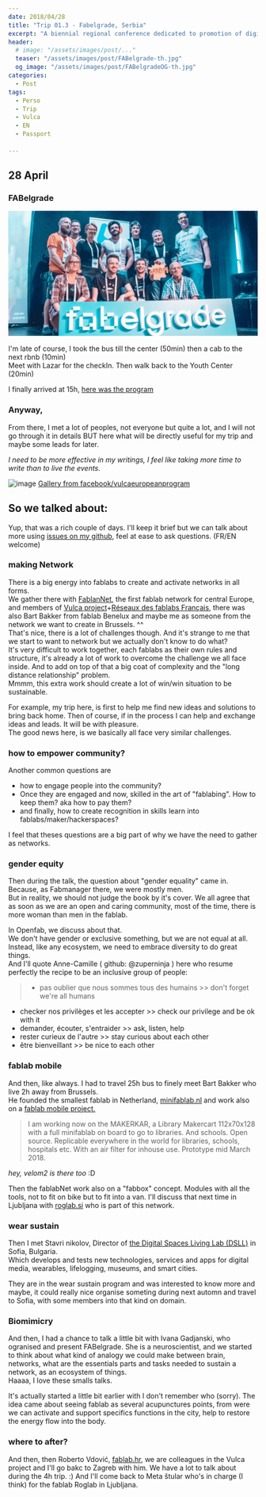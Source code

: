 ```yaml
---
date: 2018/04/28
title: "Trip 01.3 - Fabelgrade, Serbia"
excerpt: "A biennial regional conference dedicated to promotion of digital fabrication and fab lab concept"
header:
  # image: "/assets/images/post/..."
  teaser: "/assets/images/post/FABelgrade-th.jpg"
  og_image: "/assets/images/post/FABelgradeOG-th.jpg"
categories:
  - Post
tags:
  - Perso
  - Trip
  - Vulca
  - EN
  - Passport

---
```


## 28 April
### FABelgrade

![teamFab](/assets/images/post/FABelgradeOG-th.jpg)

I'm late of course, I took the bus till the center (50min) then a cab to the next rbnb (10min)   
Meet with Lazar for the checkIn. Then walk back to the Youth Center (20min)  

I finally arrived at 15h, [here was the program](http://www.fabelgrade.io/program/)

### Anyway,
From there, I met a lot of peoples, not everyone but quite a lot, and I will not go through it in details BUT here what will be directly useful for my trip and maybe some leads for later.  

_I need to be more effective in my writings, I feel like taking more time to write than to live the events._  

![image](https://user-images.githubusercontent.com/12049360/39641649-500f907a-4fcf-11e8-9c99-34f5a763d022.png)
[Gallery from facebook/vulcaeuropeanprogram](https://www.facebook.com/pg/vulcaeuropeanprogram/photos/?tab=album&album_id=1836320319721653)

## So we talked about:
Yup, that was a rich couple of days. I'll keep it brief but we can talk about more using [issues on my github](https://github.com/nicolasdb/nicolasdb.github.io/issues/), feel at ease to ask questions. (FR/EN welcome)
### making Network
There is a big energy into fablabs to create and activate networks in all forms.  
We gather there with [FablanNet](http://www.interreg-central.eu/Content.Node/FabLabNet.html), the first fablab network for central Europe, and members of [Vulca project](vulca.eu)+[Réseaux des fablabs Français](http://www.fablab.fr/), there was also Bart Bakker from fablab Benelux and maybe me as someone from the network we want to create in Brussels. ^^  
That's nice, there is a lot of challenges though. And it's strange to me that we start to want to network but we actually don't know to do what?  
It's very difficult to work together, each fablabs as their own rules and structure, it's already a lot of work to overcome the challenge we all face inside. And to add on top of that a big coat of complexity and the "long distance relationship" problem.   
Mmmm, this extra work should create a lot of win/win situation to be sustainable.  

For example, my trip here, is first to help me find new ideas and solutions to bring back home. Then of course, if in the process I can help and exchange ideas and leads. It will be with pleasure.  
The good news here, is we basically all face very similar challenges.

### how to empower community?
Another common questions are   
- how to engage people into the community?
- Once they are engaged and now, skilled in the art of "fablabing". How to keep them? aka how to pay them?
- and finally, how to create recognition in skills learn into fablabs/maker/hackerspaces?

I feel that theses questions are a big part of why we have the need to gather as networks.

### gender equity
Then during the talk, the question about "gender equality" came in. Because, as Fabmanager there, we were mostly men.  
But in reality, we should not judge the book by it's cover. We all agree that as soon as we are an open and caring community, most of the time, there is more woman than men in the fablab.

In Openfab, we discuss about that.  
We don't have gender or exclusive something, but we are not equal at all. Instead, like any ecosystem, we need to embrace diversity to do great things.  
And I'll quote Anne-Camille ( github: @zuperninja ) here who resume perfectly the recipe to be an inclusive group of people:
>- pas oublier que nous sommes tous des humains    >> don't forget we're all humans
- checker nos privilèges et les accepter  >> check our privilege and be ok with it
- demander, écouter, s'entraider  >> ask, listen, help
- rester curieux de l'autre  >> stay curious about each other
- être bienveillant  >> be nice to each other


### fablab mobile
And then, like always. I had to travel 25h bus to finely meet Bart Bakker who live 2h away from Brussels.  
He founded the smallest fablab in Netherland, [minifablab.nl](http://www.minifablab.nl/) and work also on a [fablab mobile project.](http://www.minifablab.nl/trikes-and-bikes/)  
> I am working now on the MAKERKAR, a Library Makercart 112x70x128 with a full minifablab on board to go to libraries. And schools. Open source. Replicable everywhere in the world for libraries, schools, hospitals etc. With an air filter for inhouse use. Prototype mid March 2018.

_hey, velom2 is there too_ :D

Then the fablabNet work also on a "fabbox" concept. Modules with all the tools, not to fit on bike but to fit into a van. I'll discuss that next time in Ljubljana with [roglab.si](http://roglab.si/en) who is part of this network.

### wear sustain
Then I met Stavri nikolov, Director of [the Digital Spaces Living Lab (DSLL)](http://www.digitalspaces.info/) in Sofia, Bulgaria.  
Which develops and tests new technologies, services and apps for digital media, wearables, lifelogging, museums, and smart cities.

They are in the wear sustain program and was interested to know more and maybe, it could really nice organise someting during next automn and travel to Sofia, with some members into that kind on domain.  

### Biomimicry
And then, I had a chance to talk a little bit with Ivana Gadjanski, who ogranised and present FABelgrade. She is a neuroscientist, and we started to think about what kind of analogy we could make between brain, networks, what are the essentials parts and tasks needed to sustain a network, as an ecosystem of things.  
Haaaa, I love these smalls talks.  

It's actually started a little bit earlier with I don't remember who (sorry). The idea came about seeing fablab as several acupunctures points, from were we can activate and support specifics functions in the city, help to restore the energy flow into the body.     

### where to after?
And then, then Roberto Vdović, [fablab.hr](fablab.hr), we are colleagues in the Vulca project and I'll go bakc to Zagreb with him. We have a lot to talk about during the 4h trip. :)
And I'll come back to Meta štular who's in charge (I think) for the fablab Roglab in Ljubljana.
